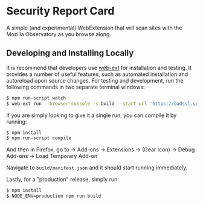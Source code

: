 # Security Report Card

A simple (and experimental) WebExtension that will scan sites with the Mozilla Observatory as you browse along.

## Developing and Installing Locally

It is recommend that developers use [web-ext](https://github.com/mozilla/web-ext) for installation and testing.  It provides a number of useful features, such as automated installation and autoreload upon source changes. For testing and development, run the following commands in two separate terminal windows:

```bash
$ npm run-script watch
$ web-ext run --browser-console -s build --start-url 'https://badssl.com/'
```

If you are simply looking to give it a single run, you can compile it by running:

```bash
$ npm install
$ npm run-script compile
```

And then in Firefox, go to -> Add-ons -> Extensions -> (Gear Icon) -> Debug Add-ons -> Load Temporary Add-on

Navigate to `build/manifest.json` and it should start running immediately.

Lastly, for a "production" release, simply run:

```bash
$ npm install
$ NODE_ENV=production npm run build
```
